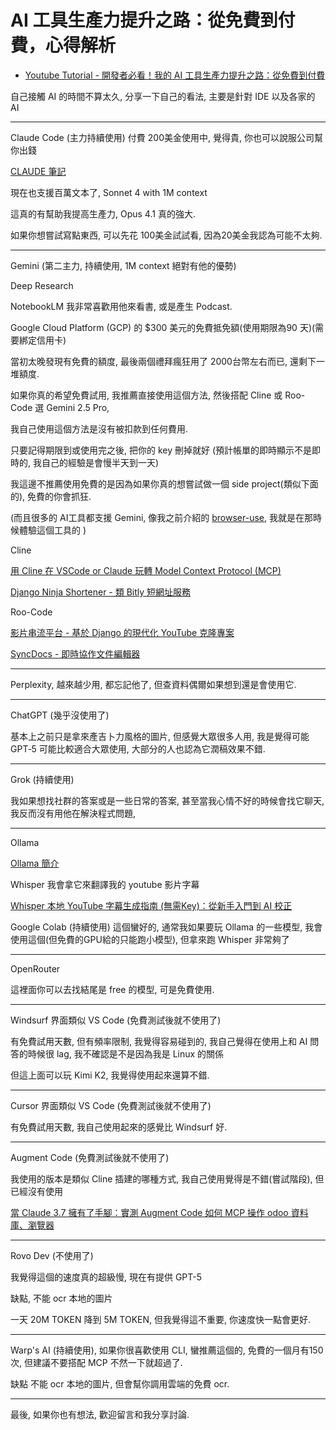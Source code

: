 # AI 工具生產力提升之路：從免費到付費，心得解析

* [Youtube Tutorial - 開發者必看！我的 AI 工具生產力提升之路：從免費到付費](https://youtu.be/7bHxgye4Q0Y)

自己接觸 AI 的時間不算太久, 分享一下自己的看法, 主要是針對 IDE 以及各家的 AI

---

Claude Code (主力持續使用) 付費 200美金使用中, 覺得貴, 你也可以說服公司幫你出錢

[CLAUDE 筆記](https://github.com/twtrubiks/claude-note)

現在也支援百萬文本了, Sonnet 4 with 1M context

這真的有幫助我提高生產力, Opus 4.1 真的強大.

如果你想嘗試寫點東西, 可以先花 100美金試試看, 因為20美金我認為可能不太夠.

---

Gemini (第二主力, 持續使用, 1M context 絕對有他的優勢)

Deep Research

NotebookLM 我非常喜歡用他來看書, 或是產生 Podcast.

Google Cloud Platform (GCP) 的 $300 美元的免費抵免額(使用期限為90 天)(需要綁定信用卡)

當初太晚發現有免費的額度, 最後兩個禮拜瘋狂用了 2000台幣左右而已, 還剩下一堆額度.

如果你真的希望免費試用, 我推薦直接使用這個方法, 然後搭配 Cline 或 Roo-Code 選 Gemini 2.5 Pro,

我自己使用這個方法是沒有被扣款到任何費用.

只要記得期限到或使用完之後, 把你的 key 刪掉就好 (預計帳單的即時顯示不是即時的, 我自己的經驗是會慢半天到一天)

我這邊不推薦使用免費的是因為如果你真的想嘗試做一個 side project(類似下面的), 免費的你會抓狂.

(而且很多的 AI工具都支援 Gemini, 像我之前介紹的 [browser-use](https://github.com/twtrubiks/browser-use-tutorial), 我就是在那時候體驗這個工具的 )

Cline

[用 Cline 在 VSCode or Claude 玩轉 Model Context Protocol (MCP)](https://github.com/twtrubiks/mcp-vscode-cline)

[Django Ninja Shortener - 類 Bitly 短網址服務](https://github.com/twtrubiks/django-ninja-shortener)

Roo-Code

[影片串流平台 - 基於 Django 的現代化 YouTube 克隆專案](https://github.com/twtrubiks/django-youtube-service)

[SyncDocs - 即時協作文件編輯器](https://github.com/twtrubiks/sync-docs)

---

Perplexity, 越來越少用, 都忘記他了, 但查資料偶爾如果想到還是會使用它.

---

ChatGPT (幾乎沒使用了)

基本上之前只是拿來產吉卜力風格的圖片, 但感覺大眾很多人用, 我是覺得可能 GPT‑5 可能比較適合大眾使用, 大部分的人也認為它潤稿效果不錯.

---

Grok (持續使用)

我如果想找社群的答案或是一些日常的答案, 甚至當我心情不好的時候會找它聊天, 我反而沒有用他在解決程式問題,

---

Ollama

[Ollama 簡介](https://github.com/twtrubiks/dify-ollama-docker-tutorial/blob/main/ollama.md)

Whisper 我會拿它來翻譯我的 youtube 影片字幕

[Whisper 本地 YouTube 字幕生成指南 (無需Key)：從新手入門到 AI 校正](https://github.com/twtrubiks/linux-note/tree/master/whisper-tutorial)

Google Colab (持續使用) 這個蠻好的, 通常我如果要玩 Ollama 的一些模型, 我會使用這個(但免費的GPU給的只能跑小模型),
但拿來跑 Whisper 非常夠了

---

OpenRouter

這裡面你可以去找結尾是 free 的模型, 可是免費使用.

---

Windsurf 界面類似 VS Code (免費測試後就不使用了)

有免費試用天數, 但有頻率限制, 我覺得容易碰到的, 我自己覺得在使用上和 AI 問答的時候很 lag, 我不確認是不是因為我是 Linux 的關係

但這上面可以玩 Kimi K2, 我覺得使用起來還算不錯.

---

Cursor 界面類似 VS Code (免費測試後就不使用了)

有免費試用天數, 我自己使用起來的感覺比 Windsurf 好.

---

Augment Code (免費測試後就不使用了)

我使用的版本是類似 Cline 插建的哪種方式, 我自己使用覺得是不錯(嘗試階段), 但已經沒有使用

[當 Claude 3.7 擁有了手腳：實測 Augment Code 如何 MCP 操作 odoo 資料庫、瀏覽器](https://youtu.be/dmiQ0zNe-JE)

---

Rovo Dev (不使用了)

我覺得這個的速度真的超級慢, 現在有提供 GPT-5

缺點, 不能 ocr 本地的圖片

一天 20M TOKEN 降到 5M TOKEN, 但我覺得這不重要, 你速度快一點會更好.

---

Warp's AI (持續使用), 如果你很喜歡使用 CLI, 蠻推薦這個的, 免費的一個月有150次, 但建議不要搭配 MCP 不然一下就超過了.

缺點 不能 ocr 本地的圖片, 但會幫你調用雲端的免費 ocr.

---

最後, 如果你也有想法, 歡迎留言和我分享討論.
